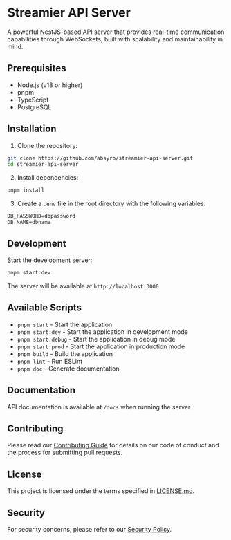 # Streamier API Server

A powerful NestJS-based API server that provides real-time communication capabilities through WebSockets, built with scalability and maintainability in mind.

## Prerequisites

- Node.js (v18 or higher)
- pnpm
- TypeScript
- PostgreSQL

## Installation

1. Clone the repository:

```bash
git clone https://github.com/absyro/streamier-api-server.git
cd streamier-api-server
```

2. Install dependencies:

```bash
pnpm install
```

3. Create a `.env` file in the root directory with the following variables:

```env
DB_PASSWORD=dbpassword
DB_NAME=dbname
```

## Development

Start the development server:

```bash
pnpm start:dev
```

The server will be available at `http://localhost:3000`

## Available Scripts

- `pnpm start` - Start the application
- `pnpm start:dev` - Start the application in development mode
- `pnpm start:debug` - Start the application in debug mode
- `pnpm start:prod` - Start the application in production mode
- `pnpm build` - Build the application
- `pnpm lint` - Run ESLint
- `pnpm doc` - Generate documentation

## Documentation

API documentation is available at `/docs` when running the server.

## Contributing

Please read our [Contributing Guide](CONTRIBUTING.md) for details on our code of conduct and the process for submitting pull requests.

## License

This project is licensed under the terms specified in [LICENSE.md](LICENSE.md).

## Security

For security concerns, please refer to our [Security Policy](SECURITY.md).
